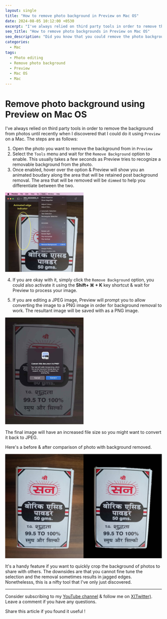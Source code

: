 ```yaml
---
layout: single
title: "How to remove photo background in Preview on Mac OS"
date: 2024-08-05 10:12:00 +0530
excerpt: "I've always relied on third party tools in order to remove the background from photos until recently when I realised that I could do it using `Preview` on a Mac."
seo_title: "How to remove photo backgrounds in Preview on Mac OS"
seo_description: "Did you know that you could remove the photo background from photos using the Preview app on Mac? Let me show you how."
categories:
  - Mac
tags:
  - Photo editing
  - Remove photo background
  - Preview
  - Mac OS
  - Mac
---
```


# Remove photo background using Preview on Mac OS 

I've always relied on third party tools in order to remove the background from photos until recently when I discovered that I could do it using `Preview` on a Mac.
The steps are as follows:
1. Open the photo you want to remove the background from in `Preview`
2. Select the `Tools` menu and wait for the `Remove Background` option to enable. This usually takes a few seconds as Preview tries to recognize a removable background from the photo. 
3. Once enabled, hover over the option & Preview will show you an animated boudary along the area that will be retained post background removal. The area that will be removed will be `dimmed` to help you differentiate between the two.

[<img src="/assets/images/post21/preview-remove-bg-3.jpg" width="50%"/>](/assets/images/post21/preview-remove-bg-3.jpg)


4. If you are okay with it, simply click the `Remove Background` option, you could also activate it using the **Shift+ ⌘ + K** key shortcut & wait for Preview to process your image.

5. If you are editing a JPEG image, Preview will prompt you to allow converting the image to a PNG image in order for background removal to work. The resultant image will be saved with as a PNG image.

[<img src="/assets/images/post21/preview-remove-bg-5.jpg" width="50%"/>](/assets/images/post21/preview-remove-bg-5.jpg)

The final image will have an increased file size so you might want to convert it back to JPEG.

Here's a before & after comparison of photo with background removed.

![image](/assets/images/post21/preview-remove-bg-result.jpg)

It's a handy feature if you want to quickly crop the background of photos to share with others. The downsides are that you cannot fine tune the selection and the removal  sometimes results in jagged edges. Nonethelesss, this is a nifty tool that I've only just discovered.
   

---
Consider subscribing to my [YouTube channel](https://www.youtube.com/@swiftodyssey?sub_confirmation=1) & follow me on [X(Twitter)](https://twitter.com/swift_odyssey). Leave a comment if you have any questions. 

Share this article if you found it useful !
